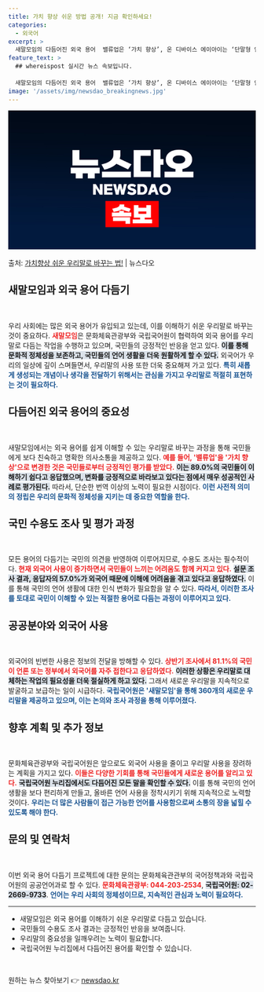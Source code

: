 ```yaml
---
title: 가치 향상 쉬운 방법 공개! 지금 확인하세요!
categories:
  - 외국어
excerpt: >
  새말모임의 다듬어진 외국 용어  밸류업은 ‘가치 향상’, 온 디바이스 에이아이는 ‘단말형 인공지능’, 플러팅…
feature_text: >
  ## whereispost 실시간 뉴스 속보입니다.

  새말모임의 다듬어진 외국 용어  밸류업은 ‘가치 향상’, 온 디바이스 에이아이는 ‘단말형 인공지능’, 플러팅…
image: '/assets/img/newsdao_breakingnews.jpg'
---
```


![뉴스다오 속보](/assets/img/newsdao_breakingnews.jpg)

<p>출처: <a href="https://newsdao.kr/4982" rel="dofollow">가치향상 쉬운 우리말로 바꾸는 법!</a> | 뉴스다오</p>

<h2 data-ke-size="size26">새말모임과 외국 용어 다듬기</h2>
<p data-ke-size="size16">&nbsp;</p>
우리 사회에는 많은 외국 용어가 유입되고 있는데, 이를 이해하기 쉬운 우리말로 바꾸는 것이 중요하다. <b><span style="color: #ee2323;">새말모임</span></b>은 문화체육관광부와 국립국어원이 협력하여 외국 용어를 우리말로 다듬는 작업을 수행하고 있으며, 국민들의 긍정적인 반응을 얻고 있다. <b><span style="background-color: #21538527;">이를 통해 문화적 정체성을 보존하고, 국민들의 언어 생활을 더욱 원활하게 할 수 있다.</span></b> 외국어가 우리의 일상에 깊이 스며들면서, 우리말의 사용 또한 더욱 중요해져 가고 있다. <b><span style="color: #1a5490;">특히 새롭게 생성되는 개념이나 생각을 전달하기 위해서는 관심을 가지고 우리말로 적절히 표현하는 것이 필요하다.</span></b>

<h2 data-ke-size="size26">다듬어진 외국 용어의 중요성</h2>
<p data-ke-size="size16">&nbsp;</p>
새말모임에서는 외국 용어를 쉽게 이해할 수 있는 우리말로 바꾸는 과정을 통해 국민들에게 보다 친숙하고 명확한 의사소통을 제공하고 있다. <b><span style="color: #ee2323;">예를 들어, '밸류업'을 '가치 향상'으로 변경한 것은 국민들로부터 긍정적인 평가를 받았다.</span></b> <b><span style="background-color: #21538527;">이는 89.0%의 국민들이 이해하기 쉽다고 응답했으며, 변화를 긍정적으로 바라보고 있다는 점에서 매우 성공적인 사례로 평가된다.</span></b> 따라서, 단순한 번역 이상의 노력이 필요한 시점이다. <b><span style="color: #1a5490;">이런 사전적 의미의 정립은 우리의 문화적 정체성을 지키는 데 중요한 역할을 한다.</span></b>

<h2 data-ke-size="size26">국민 수용도 조사 및 평가 과정</h2>
<p data-ke-size="size16">&nbsp;</p>
모든 용어의 다듬기는 국민의 의견을 반영하여 이루어지므로, 수용도 조사는 필수적이다. <b><span style="color: #ee2323;">현재 외국어 사용이 증가하면서 국민들이 느끼는 어려움도 함께 커지고 있다.</span></b> <b><span style="background-color: #21538527;">설문 조사 결과, 응답자의 57.0%가 외국어 때문에 이해에 어려움을 겪고 있다고 응답하였다.</span></b> 이를 통해 국민의 언어 생활에 대한 인식 변화가 필요함을 알 수 있다. <b><span style="color: #1a5490;">따라서, 이러한 조사를 토대로 국민이 이해할 수 있는 적절한 용어로 다듬는 과정이 이루어지고 있다.</span></b>

<h2 data-ke-size="size26">공공분야와 외국어 사용</h2>
<p data-ke-size="size16">&nbsp;</p>
외국어의 빈번한 사용은 정보의 전달을 방해할 수 있다. <b><span style="color: #ee2323;">상반기 조사에서 81.1%의 국민이 언론 또는 정부에서 외국어를 자주 접한다고 응답하였다.</span></b> <b><span style="background-color: #21538527;">이러한 상황은 우리말로 대체하는 작업의 필요성을 더욱 절실하게 하고 있다.</span></b> 그래서 새로운 우리말을 지속적으로 발굴하고 보급하는 일이 시급하다. <b><span style="color: #1a5490;">국립국어원은 '새말모임'을 통해 360개의 새로운 우리말을 제공하고 있으며, 이는 논의와 조사 과정을 통해 이루어졌다.</span></b>

<h2 data-ke-size="size26">향후 계획 및 추가 정보</h2>
<p data-ke-size="size16">&nbsp;</p>
문화체육관광부와 국립국어원은 앞으로도 외국어 사용을 줄이고 우리말 사용을 장려하는 계획을 가지고 있다. <b><span style="color: #ee2323;">이들은 다양한 기회를 통해 국민들에게 새로운 용어를 알리고 있다.</span></b> <b><span style="background-color: #21538527;">국립국어원 누리집에서도 다듬어진 모든 말을 확인할 수 있다.</span></b> 이를 통해 국민의 언어 생활을 보다 편리하게 만들고, 올바른 언어 사용을 정착시키기 위해 지속적으로 노력할 것이다. <b><span style="color: #1a5490;">우리는 더 많은 사람들이 접근 가능한 언어를 사용함으로써 소통의 장을 넓힐 수 있도록 해야 한다.</span></b>

<h2 data-ke-size="size26">문의 및 연락처</h2>
<p data-ke-size="size16">&nbsp;</p>
이번 외국 용어 다듬기 프로젝트에 대한 문의는 문화체육관관부의 국어정책과와 국립국어원의 공공언어과로 할 수 있다. <b><span style="color: #ee2323;">문화체육관광부: 044-203-2534</span></b>, <b><span style="background-color: #21538527;">국립국어원: 02-2669-9733</span></b>. <b><span style="color: #1a5490;">언어는 우리 사회의 정체성이므로, 지속적인 관심과 노력이 필요하다.</span></b>

<hr/>
<ul>
  <li>새말모임은 외국 용어를 이해하기 쉬운 우리말로 다듬고 있습니다.</li>
  <li>국민들의 수용도 조사 결과는 긍정적인 반응을 보여줍니다.</li>
  <li>우리말의 중요성을 일깨우려는 노력이 필요합니다.</li>
  <li>국립국어원 누리집에서 다듬어진 용어를 확인할 수 있습니다.</li>
</ul>
<p data-ke-size="size16">&nbsp;</p> 

원하는 뉴스 찾아보기 👉 <a href="https://newsdao.kr" rel="dofollow">newsdao.kr</a>


